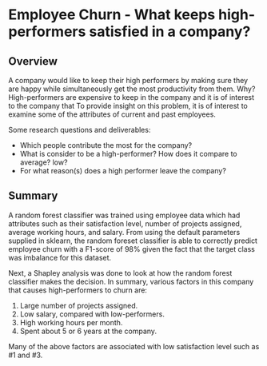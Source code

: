 # Employee Churn - What keeps high-performers satisfied in a company?

## Overview
A company would like to keep their high performers by making sure they are happy while simultaneously get the most productivity from them. Why? High-performers are expensive to keep in the company and it is of interest to the company that To provide insight on this problem, it is of interest to examine some of the attributes of current and past employees. 

Some research questions and deliverables:
* Which people contribute the most for the company?
* What is consider to be a high-performer? How does it compare to average? low?
* For what reason(s) does a high performer leave the company?


## Summary
A random forest classifier was trained using employee data which had attributes such as their satisfaction level, number of projects assigned, average working hours, and salary. From using the default parameters supplied in sklearn, the random foreset classifier is able to correctly predict employee churn with a F1-score of 98% given the fact that the target class was imbalance for this dataset. 

Next, a Shapley analysis was done to look at how the random forest classifier makes the decision. In summary, various factors in this company that causes high-performers to churn are:

1. Large number of projects assigned.
2. Low salary, compared with low-performers.
3. High working hours per month.
4. Spent about 5 or 6 years at the company.

Many of the above factors are associated with low satisfaction level such as #1 and #3.
